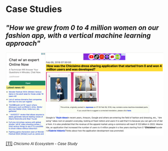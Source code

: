 # Case Studies

## _"How we grew from 0 to 4 million women on our fashion app, with a vertical machine learning approach"_

![Chicismo case study](../Images/17_running_case.png)

[[11]](https://medium.com/hackernoon/how-we-grew-from-0-to-4-million-women-on-our-fashion-app-with-a-vertical-machine-learning-approach-f8b7fc0a89d7)<small><i> Chicismo AI Ecosystem - Case Study</i></small>
